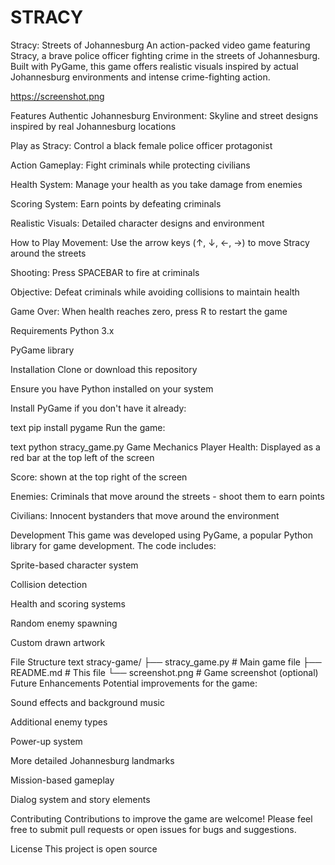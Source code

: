 # STRACY
Stracy: Streets of Johannesburg
An action-packed video game featuring Stracy, a brave police officer fighting crime in the streets of Johannesburg. Built with PyGame, this game offers realistic visuals inspired by actual Johannesburg environments and intense crime-fighting action.

https://screenshot.png

Features
Authentic Johannesburg Environment: Skyline and street designs inspired by real Johannesburg locations

Play as Stracy: Control a black female police officer protagonist

Action Gameplay: Fight criminals while protecting civilians

Health System: Manage your health as you take damage from enemies

Scoring System: Earn points by defeating criminals

Realistic Visuals: Detailed character designs and environment

How to Play
Movement: Use the arrow keys (↑, ↓, ←, →) to move Stracy around the streets

Shooting: Press SPACEBAR to fire at criminals

Objective: Defeat criminals while avoiding collisions to maintain health

Game Over: When health reaches zero, press R to restart the game

Requirements
Python 3.x

PyGame library

Installation
Clone or download this repository

Ensure you have Python installed on your system

Install PyGame if you don't have it already:

text
pip install pygame
Run the game:

text
python stracy_game.py
Game Mechanics
Player Health: Displayed as a red bar at the top left of the screen

Score: shown at the top right of the screen

Enemies: Criminals that move around the streets - shoot them to earn points

Civilians: Innocent bystanders that move around the environment

Development
This game was developed using PyGame, a popular Python library for game development. The code includes:

Sprite-based character system

Collision detection

Health and scoring systems

Random enemy spawning

Custom drawn artwork

File Structure
text
stracy-game/
├── stracy_game.py    # Main game file
├── README.md         # This file
└── screenshot.png    # Game screenshot (optional)
Future Enhancements
Potential improvements for the game:

Sound effects and background music

Additional enemy types

Power-up system

More detailed Johannesburg landmarks

Mission-based gameplay

Dialog system and story elements

Contributing
Contributions to improve the game are welcome! Please feel free to submit pull requests or open issues for bugs and suggestions.

License
This project is open source 

